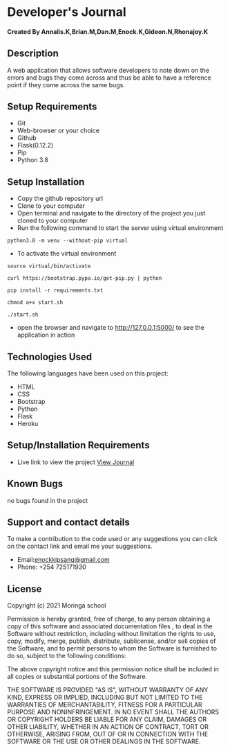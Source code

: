 # Developer's Journal

#### Created By Annalis.K,Brian.M,Dan.M,Enock.K,Gideon.N,Rhonajoy.K

## Description

A web application that allows software developers to note down on the errors and bugs they come across and thus be able to have a reference point if they come across the same bugs.
## Setup Requirements

- Git
- Web-browser or your choice
- Github
- Flask(0.12.2)
- Pip
- Python 3.8

## Setup Installation

- Copy the github repository url
- Clone to your computer
- Open terminal and navigate to the directory of the project you just cloned to your computer
- Run the following command to start the server using virtual environment

```
python3.8 -m venv --without-pip virtual
```

- To activate the virtual environment

```
source virtual/bin/activate
```

```
curl https://bootstrap.pypa.io/get-pip.py | python
```

```
pip install -r requirements.txt
```

```
chmod a+x start.sh 
```

```
./start.sh
```

- open the browser and navigate to http://127.0.0.1:5000/ to see the application in action

## Technologies Used

The following languages have been used on this project:

- HTML
- CSS
- Bootstrap
- Python
- Flask
- Heroku

## Setup/Installation Requirements

- Live link to view the project <a target="_blank" href="">View Journal</a>


## Known Bugs

 no bugs found in the project

## Support and contact details 

To make a contribution to the code used or any suggestions you can click on the contact link and email me your suggestions.

- Email:enockkipsang@gmail.com
- Phone: +254 725171930

## License

Copyright (c) 2021 Moringa school

Permission is hereby granted, free of charge, to any person obtaining a copy
of this software and associated documentation files , to deal
in the Software without restriction, including without limitation the rights
to use, copy, modify, merge, publish, distribute, sublicense, and/or sell
copies of the Software, and to permit persons to whom the Software is
furnished to do so, subject to the following conditions:

The above copyright notice and this permission notice shall be included in all
copies or substantial portions of the Software.

THE SOFTWARE IS PROVIDED "AS IS", WITHOUT WARRANTY OF ANY KIND, EXPRESS OR
IMPLIED, INCLUDING BUT NOT LIMITED TO THE WARRANTIES OF MERCHANTABILITY,
FITNESS FOR A PARTICULAR PURPOSE AND NONINFRINGEMENT. IN NO EVENT SHALL THE
AUTHORS OR COPYRIGHT HOLDERS BE LIABLE FOR ANY CLAIM, DAMAGES OR OTHER
LIABILITY, WHETHER IN AN ACTION OF CONTRACT, TORT OR OTHERWISE, ARISING FROM,
OUT OF OR IN CONNECTION WITH THE SOFTWARE OR THE USE OR OTHER DEALINGS IN THE
SOFTWARE.
